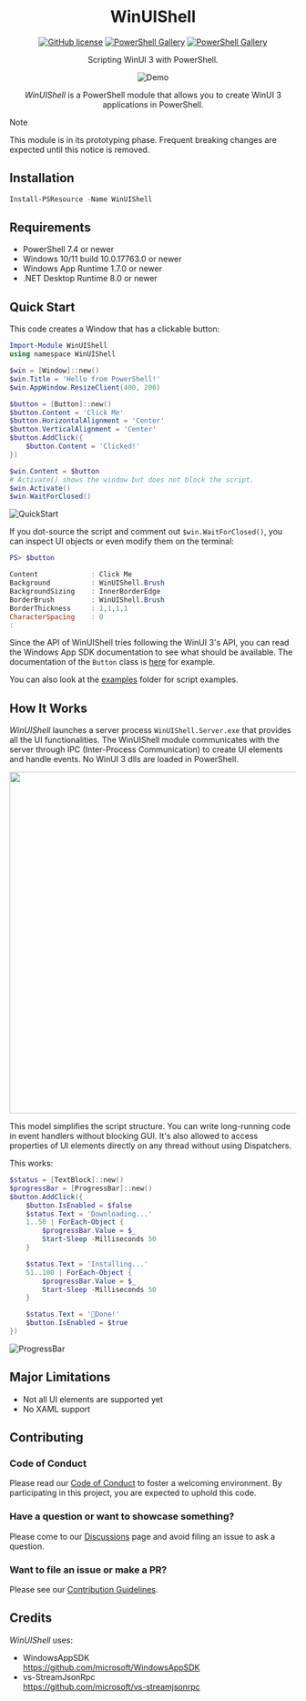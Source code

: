 <div align="center">

# WinUIShell

[![GitHub license](https://img.shields.io/github/license/mdgrs-mei/WinUIShell)](https://github.com/mdgrs-mei/WinUIShell/blob/main/LICENSE)
[![PowerShell Gallery](https://img.shields.io/powershellgallery/p/WinUIShell)](https://www.powershellgallery.com/packages/WinUIShell)
[![PowerShell Gallery](https://img.shields.io/powershellgallery/dt/WinUIShell)](https://www.powershellgallery.com/packages/WinUIShell)

Scripting WinUI 3 with PowerShell.

![Demo](https://github.com/user-attachments/assets/0ca145dd-bf42-4bf1-bbed-b06ef74ed101)

*WinUIShell* is a PowerShell module that allows you to create WinUI 3 applications in PowerShell.

</div>

> [!NOTE]
> This module is in its prototyping phase. Frequent breaking changes are expected until this notice is removed.

## Installation

```powershell
Install-PSResource -Name WinUIShell
```

## Requirements

- PowerShell 7.4 or newer
- Windows 10/11 build 10.0.17763.0 or newer
- Windows App Runtime 1.7.0 or newer
- .NET Desktop Runtime 8.0 or newer

## Quick Start

This code creates a Window that has a clickable button:

```powershell
Import-Module WinUIShell
using namespace WinUIShell

$win = [Window]::new()
$win.Title = 'Hello from PowerShell!'
$win.AppWindow.ResizeClient(400, 200)

$button = [Button]::new()
$button.Content = 'Click Me'
$button.HorizontalAlignment = 'Center'
$button.VerticalAlignment = 'Center'
$button.AddClick({
    $button.Content = 'Clicked!'
})

$win.Content = $button
# Activate() shows the window but does not block the script.
$win.Activate()
$win.WaitForClosed()
```

![QuickStart](https://github.com/user-attachments/assets/45b36c3c-1380-4384-bff2-18fe114c2dc1)

If you dot-source the script and comment out `$win.WaitForClosed()`, you can inspect UI objects or even modify them on the terminal:

```powershell
PS> $button

Content             : Click Me
Background          : WinUIShell.Brush
BackgroundSizing    : InnerBorderEdge
BorderBrush         : WinUIShell.Brush
BorderThickness     : 1,1,1,1
CharacterSpacing    : 0
:
```

Since the API of WinUIShell tries following the WinUI 3's API, you can read the Windows App SDK documentation to see what should be available. The documentation of the `Button` class is [here](https://learn.microsoft.com/en-us/windows/windows-app-sdk/api/winrt/microsoft.ui.xaml.controls.button?view=windows-app-sdk-1.7) for example.

You can also look at the [examples](./examples/) folder for script examples.

## How It Works

*WinUIShell* launches a server process `WinUIShell.Server.exe` that provides all the UI functionalities. The WinUIShell module communicates with the server through IPC (Inter-Process Communication) to create UI elements and handle events. No WinUI 3 dlls are loaded in PowerShell.

<img src=https://github.com/user-attachments/assets/9de693bd-0071-4dd3-9826-5280d7a56d11 width="600">

This model simplifies the script structure. You can write long-running code in event handlers without blocking GUI. It's also allowed to access properties of UI elements directly on any thread without using Dispatchers.

This works:

```powershell
$status = [TextBlock]::new()
$progressBar = [ProgressBar]::new()
$button.AddClick({
    $button.IsEnabled = $false
    $status.Text = 'Downloading...'
    1..50 | ForEach-Object {
        $progressBar.Value = $_
        Start-Sleep -Milliseconds 50
    }

    $status.Text = 'Installing...'
    51..100 | ForEach-Object {
        $progressBar.Value = $_
        Start-Sleep -Milliseconds 50
    }

    $status.Text = '🎉Done!'
    $button.IsEnabled = $true
})
```

![ProgressBar](https://github.com/user-attachments/assets/1dc6bf2e-6529-4036-84b1-c20e8bcf9940)

## Major Limitations

- Not all UI elements are supported yet
- No XAML support

## Contributing

### Code of Conduct

Please read our [Code of Conduct](./CODE_OF_CONDUCT.md) to foster a welcoming environment. By participating in this project, you are expected to uphold this code.

### Have a question or want to showcase something?

Please come to our [Discussions](https://github.com/mdgrs-mei/WinUIShell/discussions) page and avoid filing an issue to ask a question.

### Want to file an issue or make a PR?

Please see our [Contribution Guidelines](./CONTRIBUTING.md).

## Credits

*WinUIShell* uses:

- WindowsAppSDK<br>https://github.com/microsoft/WindowsAppSDK
- vs-StreamJsonRpc<br>https://github.com/microsoft/vs-streamjsonrpc
